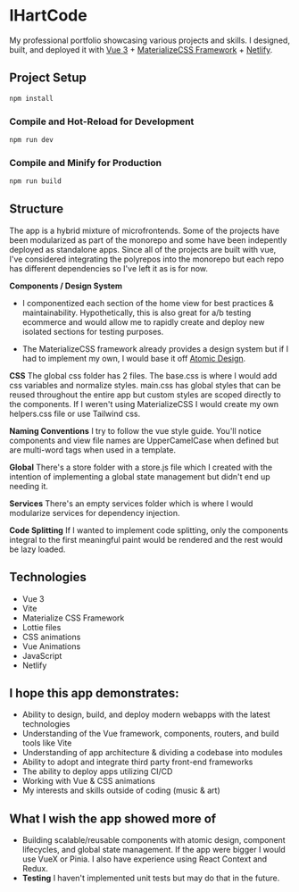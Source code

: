 # IHartCode

My professional portfolio showcasing various projects and skills. I designed, built, and deployed it with [Vue 3](https://vuejs.org/) + [MaterializeCSS Framework](https://materializecss.com/) + [Netlify](https://www.netlify.com/).

## Project Setup

```sh
npm install
```

### Compile and Hot-Reload for Development

```sh
npm run dev
```

### Compile and Minify for Production

```sh
npm run build
```

## Structure
The app is a hybrid mixture of microfrontends. Some of the projects have been modularized as part of the monorepo and some have been indepently deployed as standalone apps. Since all of the projects are built with vue, I've considered integrating the polyrepos into the monorepo but each repo has different dependencies so I've left it as is for now.

**Components / Design System**
- I componentized each section of the home view for best practices & maintainability. Hypothetically, this is also great for a/b testing ecommerce and would allow me to rapidly create and deploy new isolated sections for testing purposes.

- The MaterializeCSS framework already provides a design system but if I had to implement my own, I would base it off [Atomic Design](https://atomicdesign.bradfrost.com/chapter-2/).

**CSS**
The global css folder has 2 files. The base.css is where I would add css variables and normalize styles. main.css has global styles that can be reused throughout the entire app but custom styles are scoped directly to the components. If I weren't using MaterializeCSS I would create my own helpers.css file or use Tailwind css.

**Naming Conventions**
I try to follow the vue style guide. You'll notice components and view file names are UpperCamelCase when defined but are multi-word tags when used in a template.

**Global**
There's a store folder with a store.js file which I created with the intention of implementing a global state management but didn't end up needing it.

**Services**
There's an empty services folder which is where I would modularize services for dependency injection.

**Code Splitting**
If I wanted to implement code splitting, only the components integral to the first meaningful paint would be rendered and the rest would be lazy loaded.

## Technologies
- Vue 3 
- Vite 
- Materialize CSS Framework
- Lottie files
- CSS animations 
- Vue Animations
- JavaScript
- Netlify

## I hope this app demonstrates:
- Ability to design, build, and deploy modern webapps with the latest technologies
- Understanding of the Vue framework, components, routers, and build tools like Vite
- Understanding of app architecture & dividing a codebase into modules 
- Ability to adopt and integrate third party front-end frameworks
- The ability to deploy apps utilizing CI/CD
- Working with Vue & CSS animations
- My interests and skills outside of coding (music & art)

## What I wish the app showed more of
- Building scalable/reusable components with atomic design, component lifecycles, and global state management. If the app were bigger I would use VueX or Pinia. I also have experience using React Context and Redux.
- **Testing** I haven't implemented unit tests but may do that in the future.
